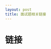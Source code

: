 ```yaml
---
layout: post
title: 面试题相关链接
---
```

# 链接
> [ Android面试题 ]: https://www.cnblogs.com/ldq2016/category/1004300.html
> [ 面试题集合 ]: https://www.cnblogs.com/ldq2016/category/1130073.html
> 
> 

